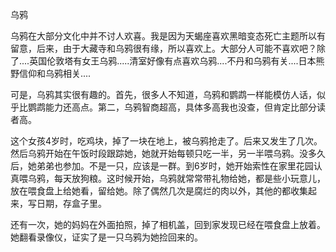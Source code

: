 乌鸦

乌鸦在大部分文化中并不讨人欢喜。我是因为天蝎座喜欢黑暗变态死亡主题所以有留意，后来，由于大藏寺和乌鸦很有缘，所以喜欢上。大部分人可能不喜欢吧？除了....英国伦敦塔有女王乌鸦.....清室好像有点喜欢乌鸦....不丹和乌鸦有关....日本熊野信仰和乌鸦相关....

可是，乌鸦其实很有趣的。首先，很多人不知道，乌鸦和鹦鹉一样能模仿人话，似乎比鹦鹉能力还高点。第二，乌鸦智商超高，具体多高我也没查，但肯定比部分读者高。

这个女孩4岁时，吃鸡块，掉了一块在地上，被乌鸦抢走了。后来又发生了几次。然后乌鸦开始在午饭时段跟踪她，她就开始每顿只吃一半，另一半喂乌鸦。没多久后，她弟弟也参加。不是一只，应该是一群。到6岁时，她开始索性在家里花园认真喂乌鸦，每天放狗粮。这时候开始，乌鸦就常常带礼物给她，都是些小玩意儿，放在喂食盘上给她看，留给她。除了偶然几次是腐烂的肉以外，其他的都收集起来，写日期，存盒子里。

还有一次，她的妈妈在外面拍照，掉了相机盖，回到家发现已经在喂食盘上放着。她翻看录像仪，证实了是一只乌鸦为她捡回来的。

